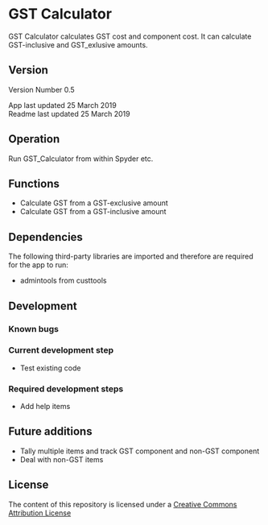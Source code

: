 # GST Calculator

GST Calculator calculates GST cost and component cost. It can calculate GST-inclusive
and GST_exlusive amounts.

## Version

Version Number 0.5

App last updated 25 March 2019  
Readme last updated 25 March 2019

## Operation

Run GST_Calculator from within Spyder etc.

## Functions

- Calculate GST from a GST-exclusive amount
- Calculate GST from a GST-inclusive amount

## Dependencies

The following third-party libraries are imported and therefore are required for
the app to run:

- admintools from custtools

## Development

### Known bugs

### Current development step

- Test existing code

### Required development steps

- Add help items

## Future additions

- Tally multiple items and track GST component and non-GST component
- Deal with non-GST items

## License
The content of this repository is licensed under a [Creative Commons Attribution License](http://creativecommons.org/licenses/by/3.0/us/)